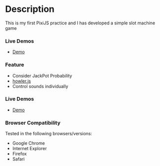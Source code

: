 # Description
This is my first PixiJS practice and I has developed a simple slot machine game
 
### Live Demos
* [Demo](http://JaewooNam.github.io/practice-slot-machine-pixi/index.html)

### Feature
* Consider JackPot Probability
* [howler.js](https://howlerjs.com)
* Control sounds individually

### Live Demos
* [Demo](http://JaewooNam.github.io/practice-slot-machine-pixi/index.html)

### Browser Compatibility
Tested in the following browsers/versions:
* Google Chrome
* Internet Explorer
* Firefox
* Safari
